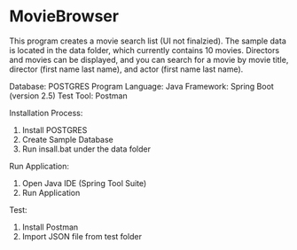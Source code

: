 # MovieBrowser

This program creates a movie search list (UI not finalzied). The sample data is located in the data folder, which currently contains 10 movies. Directors and movies can be
displayed, and you can search for a movie by movie title, director (first name last name), and actor (first name last name).

Database: POSTGRES
Program Language: Java
Framework: Spring Boot (version 2.5)
Test Tool: Postman

Installation Process:
  1. Install POSTGRES
  2. Create Sample Database
  3. Run insall.bat under the data folder

Run Application:
  1. Open Java IDE (Spring Tool Suite)
  2. Run Application
  
Test:
  1. Install Postman
  2. Import JSON file from test folder
